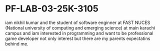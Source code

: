 # PF-LAB-03-25K-3105
iam nikhil kumar and the student of software enginner at FAST NUCES (National university of computing and emerging science) at main karachi campus and iam interested in programming and want to be professional game developer not only interest but there are my parents expectatins behind me. 
